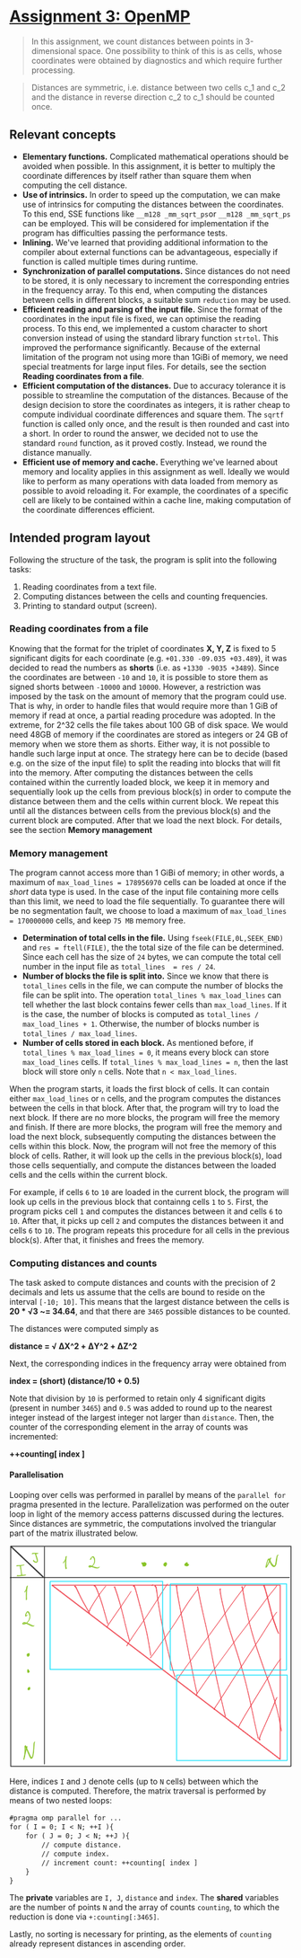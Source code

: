 [//]: # (To preview markdown file in Emacs type C-c C-c p)

# [Assignment 3: OpenMP](https://www.raum-brothers.eu/martin/Chalmers_TMA881_1920/assignments.html#openmp)
> In this assignment, we count distances between points in 3-dimensional space. One possibility to think of this is as cells, whose coordinates were obtained by diagnostics and which require further processing.

> Distances are symmetric, i.e. distance between two cells c\_1 and c\_2 and the distance in reverse direction c\_2 to c\_1 should be counted once.

## Relevant concepts
* **Elementary functions.** Complicated mathematical operations should be avoided when possible. In this assignment, it is better to multiply the coordinate differences by itself rather than square them when computing the cell distance. 
* **Use of intrinsics.** In order to speed up the computation, we can make use of intrinsics for computing the distances between the coordinates. To this end, SSE functions like `__m128 _mm_sqrt_ps`or `__m128 _mm_sqrt_ps` can be employed. This will be considered for implementation if the program has difficulties passing the performance tests.
* **Inlining.** We've learned that providing additional information to the compiler about external functions can be advantageous, especially if function is called multiple times during runtime. 
* **Synchronization of parallel computations.** Since distances do not need to be stored, it is only necessary to increment the corresponding entries in the frequency array. To this end, when computing the distances between cells in different blocks, a suitable sum `reduction` may be used.
* **Efficient reading and parsing of the input file.** Since the format of the coordinates in the input file is fixed, we can optimise the reading process. To this end, we implemented a custom character to short conversion instead of using the standard library function `strtol`. This improved the performance significantly.  Because of the external limitation of the program not using more than 1GiBi of memory, we need special treatments for large input files. For details, see the section **Reading coordinates from a file**.
* **Efficient computation of the distances.** Due to accuracy tolerance it is possible to streamline the computation of the distances. Because of the design decision to store the coordinates as integers, it is rather cheap to compute individual coordinate differences and square them. The `sqrtf` function is called only once, and the result is then rounded and cast into a short. In order to round the answer, we decided not to use the standard `round` function, as it proved costly. Instead, we round the distance manually. 
* **Efficient use of memory and cache.** Everything we've learned about memory and locality applies in this assignment as well. Ideally we would like to perform as many operations with data loaded from memory as possible to avoid reloading it. For example, the coordinates of a specific cell are likely to be contained within a cache line, making computation of the coordinate differences efficient. 

## Intended program layout

Following the structure of the task, the program is split into the following tasks:

1. Reading coordinates from a text file.
1. Computing distances between the cells and counting frequencies.
1. Printing to standard output (screen).


### Reading coordinates from a file

Knowing that the format for the triplet of coordinates **X, Y, Z** is fixed to 5 significant digits for each coordinate (e.g. `+01.330 -09.035 +03.489`), it was decided to read the numbers as **shorts** (i.e. as `+1330 -9035 +3489`). Since the coordinates are between `-10` and `10`, it is possible to store them as signed shorts between `-10000` and `10000`. However, a restriction was imposed by the task on the amount of memory that the program could use. That is why, in order to handle files that would require more than 1 GiB of memory if read at once, a partial reading procedure was adopted. In the extreme, for 2^32 cells the file takes about 100 GB of disk space. We would need 48GB of memory if the coordinates are stored as integers or 24 GB of memory when we store them as shorts. Either way, it is not possible to handle such large input at once. The strategy here can be to decide (based e.g. on the size of the input file) to split the reading into blocks that will fit into the memory. After computing the distances between the cells contained within the currently loaded block, we keep it in memory and sequentially look up the cells from previous block(s) in order to compute the distance between them and the cells within current block. We repeat this until all the distances between cells from the previous block(s) and the current block are computed. After that we load the next block. For details, see the section **Memory management**
### Memory management
The program cannot access more than 1 GiBi of memory; in other words, a maximum of `max_load_lines = 178956970` cells can be loaded at once if the *short* data type is used. In the case of the input file containing more cells than this limit, we need to load the file sequentially. To guarantee there will be no segmentation fault, we choose to load a maximum of `max_load_lines = 170000000` cells, and keep `75 MB` memory free.

-  **Determination of total cells in the file.** Using `fseek(FILE,0L,SEEK_END)` and `res = ftell(FILE)`, the the total size of the file can be determined. Since each cell has the size of `24` bytes, we can compute the total cell number in the input file as `total_lines  = res / 24`.
-  **Number of blocks the file is split into.** Since we know that there is `total_lines` cells in the file, we can compute the number of blocks the file can be split into. The operation `total_lines % max_load_lines` can tell whether the last block contains fewer cells than `max_load_lines`. If it is the case, the number of blocks is computed as `total_lines / max_load_lines + 1`. Otherwise, the number of blocks number is `total_lines / max_load_lines`.
- **Number of cells stored in each block.** As mentioned before, if `total_lines % max_load_lines = 0`, it means every block can store `max_load_lines` cells. If  `total_lines % max_load_lines = n`, then the last block will store only `n` cells. Note that `n < max_load_lines`.

When the program starts, it loads the first block of cells. It can contain either `max_load_lines` or `n` cells, and the program computes the distances between the cells in that block. After that, the program will try to load the next block. If there are no more blocks, the program will free the memory and finish. If there are more blocks, the program will free the memory and load the next block, subsequently computing the distances between the cells within this block. Now, the program will not free the memory of this block of cells. Rather, it will look up the cells in the previous block(s), load those cells sequentially, and compute the distances between the loaded cells and the cells within the current block. 

For example, if cells `6` to `10` are loaded in the current block, the program will look up cells in the previous block that containng cells `1` to `5`. First, the program picks cell `1` and computes the distances between it and cells `6` to `10`. After that, it picks up cell `2` and computes the distances between it and cells `6` to `10`. The program repeats this procedure for all cells in the previous block(s). After that, it finishes and frees the memory.

### Computing distances and counts

The task asked to compute distances and counts with the precision of 2 decimals and lets us assume that the cells are bound to reside on the interval `[-10; 10]`. This means that the largest distance between the cells is **20 * &radic;3 ~= 34.64**, and that there are `3465` possible distances to be counted.

The distances were computed simply as

**distance = &radic; &Delta;X^2 + &Delta;Y^2 + &Delta;Z^2**

Next, the corresponding indices in the frequency array were obtained from

**index = (short) (distance/10 + 0.5)**

Note that division by `10` is performed to retain only 4 significant digits (present in number `3465`) and `0.5` was added to round up to the nearest integer instead of the largest integer not larger than `distance`. Then, the counter of the corresponding element in the array of counts was incremented:

**++counting[ index ]**


#### Parallelisation

Looping over cells was performed in parallel by means of the `parallel for` pragma presented in the lecture. Parallelization was performed on the outer loop in light of the memory access patterns discussed during the lectures. Since distances are symmetric, the computations involved the triangular part of the matrix illustrated below.

![distance_matrix](./figures/distance_illustration.png)

Here, indices `I` and `J` denote cells (up to `N` cells) between which the distance is computed. Therefore, the matrix traversal is performed by means of two nested loops:
```
#pragma omp parallel for ...
for ( I = 0; I < N; ++I ){
    for ( J = 0; J < N; ++J ){
        // compute distance.
        // compute index.
        // increment count: ++counting[ index ]
    }
}
```
The **private** variables are `I, J`, `distance` and `index`. The **shared** variables are the number of points `N` and the array of counts `counting`, to which the reduction is done via `+:counting[:3465]`.

Lastly, no sorting is necessary for printing, as the elements of `counting` already represent distances in ascending order.
